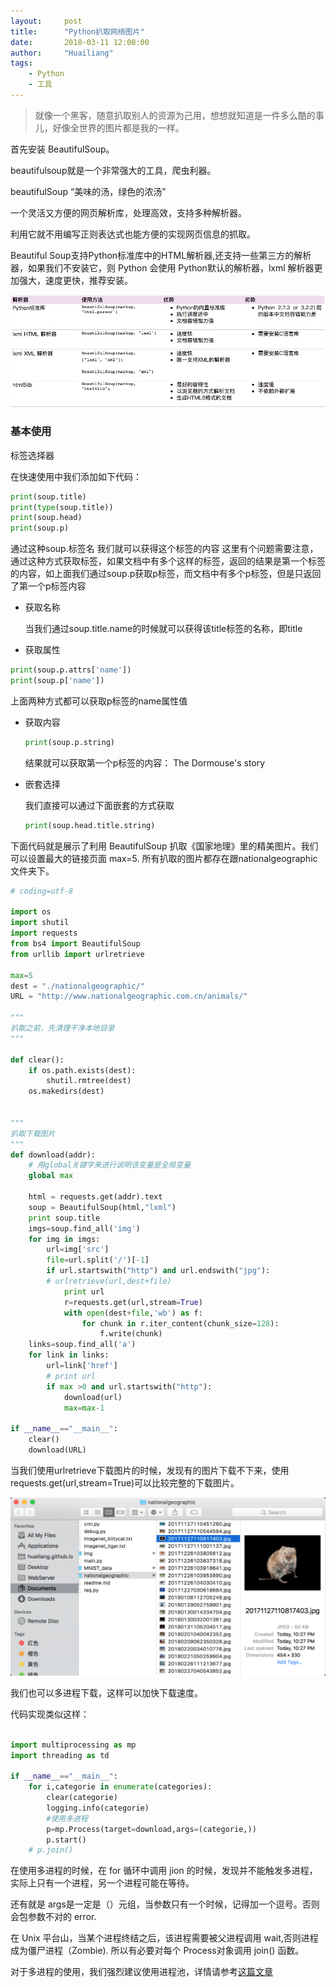 ```yaml
---
layout:     post
title:      "Python扒取网络图片"
date:       2018-03-11 12:00:00
author:     "Huailiang"
tags:
    - Python
    - 工具
---
```



> 就像一个黑客，随意扒取别人的资源为己用，想想就知道是一件多么酷的事儿，好像全世界的图片都是我的一样。


首先安装 BeautifulSoup。

beautifulsoup就是一个非常强大的工具，爬虫利器。

beautifulSoup “美味的汤，绿色的浓汤”

一个灵活又方便的网页解析库，处理高效，支持多种解析器。

利用它就不用编写正则表达式也能方便的实现网页信息的抓取。

Beautiful Soup支持Python标准库中的HTML解析器,还支持一些第三方的解析器，如果我们不安装它，则 Python 会使用 Python默认的解析器，lxml 解析器更加强大，速度更快，推荐安装。

![](/img/in-post/post-tf/ft24.png)


### 基本使用
标签选择器

  在快速使用中我们添加如下代码：

  ```py
  print(soup.title)
  print(type(soup.title))
  print(soup.head)
  print(soup.p)
  ```

  通过这种soup.标签名 我们就可以获得这个标签的内容
  这里有个问题需要注意，通过这种方式获取标签，如果文档中有多个这样的标签，返回的结果是第一个标签的内容，如上面我们通过soup.p获取p标签，而文档中有多个p标签，但是只返回了第一个p标签内容

- 获取名称

  当我们通过soup.title.name的时候就可以获得该title标签的名称，即title

- 获取属性
```py
print(soup.p.attrs['name'])
print(soup.p['name'])
```
  上面两种方式都可以获取p标签的name属性值

- 获取内容

  ```py
  print(soup.p.string)
  ```
  结果就可以获取第一个p标签的内容：
  The Dormouse's story

- 嵌套选择

  我们直接可以通过下面嵌套的方式获取

  ```py
  print(soup.head.title.string)
  ```



下面代码就是展示了利用 BeautifulSoup 扒取《国家地理》里的精美图片。我们可以设置最大的链接页面 max=5. 所有扒取的图片都存在跟nationalgeographic文件夹下。

```py
# coding=utf-8

import os
import shutil
import requests
from bs4 import BeautifulSoup
from urllib import urlretrieve

max=5
dest = "./nationalgeographic/"
URL = "http://www.nationalgeographic.com.cn/animals/"

"""
扒取之前，先清理干净本地目录
"""

def clear():
	if os.path.exists(dest):
		shutil.rmtree(dest)
	os.makedirs(dest)


"""
扒取下载图片
"""
def download(addr):
	# 用global关键字来进行说明该变量是全局变量
	global max

	html = requests.get(addr).text
	soup = BeautifulSoup(html,"lxml")
	print soup.title
	imgs=soup.find_all('img')
	for img in imgs:
		url=img['src']
		file=url.split('/')[-1]
		if url.startswith("http") and url.endswith("jpg"):
		# urlretrieve(url,dest+file)
			print url
			r=requests.get(url,stream=True)
			with open(dest+file,'wb') as f:
				for chunk in r.iter_content(chunk_size=128):
					f.write(chunk)
	links=soup.find_all('a')
	for link in links:
	 	url=link['href']
	 	# print url
	 	if max >0 and url.startswith("http"):
 			download(url)
	 		max=max-1

if __name__=="__main__":
	clear()
	download(URL)

```


当我们使用urlretrieve下载图片的时候，发现有的图片下载不下来，使用requests.get(url,stream=True)可以比较完整的下载图片。

![](/img/in-post/post-tf/tf23.png)

我们也可以多进程下载，这样可以加快下载速度。

代码实现类似这样：

``` Python

import multiprocessing as mp
import threading as td

if __name__=="__main__":
	for i,categorie in enumerate(categories):
		clear(categorie)
		logging.info(categorie)
		#使用多进程
		p=mp.Process(target=download,args=(categorie,))
		p.start()
    # p.join()
```

在使用多进程的时候，在 for 循环中调用 jion 的时候，发现并不能触发多进程，实际上只有一个进程，另一个进程可能在等待。

还有就是 args是一定是（）元组，当参数只有一个时候，记得加一个逗号。否则会包参数不对的 error.

在 Unix 平台山，当某个进程终结之后，该进程需要被父进程调用 wait,否则进程成为僵尸进程（Zombie). 所以有必要对每个 Process对象调用 join() 函数。

对于多进程的使用，我们强烈建议使用进程池，详情请参考[这篇文章][i1]


[i1]:http://blog.csdn.net/seetheworld518/article/details/49639651
